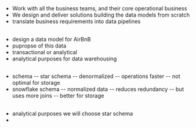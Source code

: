 ##
- Work with all the business teams, and their core operational business
- We design and deliver solutions building the data models from scratch
- translate business requirements into data pipelines
##
- design a data model for AirBnB
- pupropse of this data
- transactional or analytical
- analytical purposes for data warehousing

##
- schema -- star schema -- denormalized -- operations faster -- not optimal for storage
- snowflake schema -- normalized data -- reduces redundancy -- but uses more joins -- better for storage
##
- analytical purposes we will choose star schema
- 

